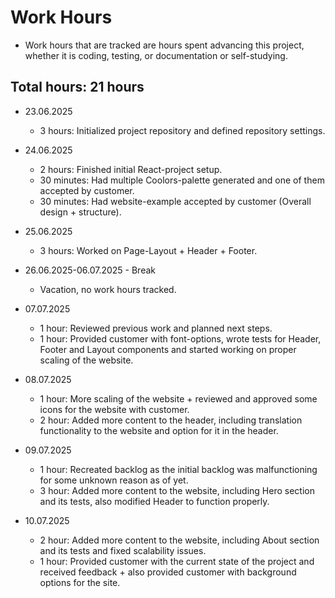 # Work Hours

- Work hours that are tracked are hours spent advancing this project, whether it is coding, testing, or documentation or self-studying.

## Total hours: 21 hours

- 23.06.2025
    - 3 hours: Initialized project repository and defined repository settings.
- 24.06.2025
    - 2 hours: Finished initial React-project setup.
    - 30 minutes: Had multiple Coolors-palette generated and one of them accepted by customer.
    - 30 minutes: Had website-example accepted by customer (Overall design + structure).
- 25.06.2025
    - 3 hours: Worked on Page-Layout + Header + Footer.

- 26.06.2025-06.07.2025 - Break
    - Vacation, no work hours tracked.

- 07.07.2025
    - 1 hour: Reviewed previous work and planned next steps.
    - 1 hour: Provided customer with font-options, wrote tests for Header, Footer and Layout components and started working on proper scaling of the website.
- 08.07.2025
    - 1 hour: More scaling of the website + reviewed and approved some icons for the website with customer.
    - 2 hour: Added more content to the header, including translation functionality to the website and option for it in the header.
- 09.07.2025
    - 1 hour: Recreated backlog as the initial backlog was malfunctioning for some unknown reason as of yet.
    - 3 hour: Added more content to the website, including Hero section and its tests, also modified Header to function properly.
- 10.07.2025
    - 2 hour: Added more content to the website, including About section and its tests and fixed scalability issues.
    - 1 hour: Provided customer with the current state of the project and received feedback + also provided customer with background options for the site.
